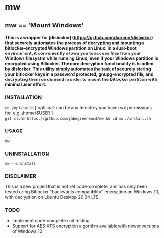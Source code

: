 # mw

## mw == 'Mount Windows'

#### This is a wrapper for [dislocker] (https://github.com/Aorimn/dislocker) that securely automates the process of decrypting and mounting a bitlocker-encrypted Windows partition on Linux. In a dual-boot environment, it conveniently allows you to access files from your Windows filesystm while running Linux, even if your Windows partition is encrypted using Bitlocker. The core decryption functionality is handled by dislocker. This utility simply automates the task of securely storing your bitlocker keys in a password protected, gnupg-encrypted file, and decrypting them on demand in order to mount the Bitlocker partition with minimal user effort.

### INSTALLATION
`cd /opt/build` [ optional: can be any directory you have rwx permissions for, e.g. /home/$USER ]  
`git clone https://github.com/gabegreenwood/mw && cd mw`
`./install.sh`

### USAGE
`mw`

### UNINSTALLATION
`mw --uninstall`

### DISCLAIMER
This is a new project that is not yet code-complete, and has only been tested using Bitlocker "backwards compatibility" encryption on Windows 10, with decryption on Ubuntu Desktop 20.04 LTS. 

### TODO
- Implement code-complete unit testing
- Support for AES-XTS encryption algorithm available with newer versions of Windows 10
